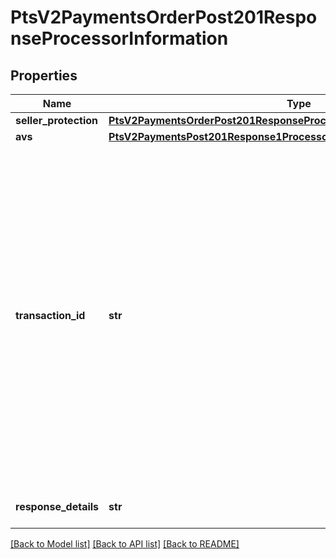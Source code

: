 # PtsV2PaymentsOrderPost201ResponseProcessorInformation

## Properties
Name | Type | Description | Notes
------------ | ------------- | ------------- | -------------
**seller_protection** | [**PtsV2PaymentsOrderPost201ResponseProcessorInformationSellerProtection**](PtsV2PaymentsOrderPost201ResponseProcessorInformationSellerProtection.md) |  | [optional] 
**avs** | [**PtsV2PaymentsPost201Response1ProcessorInformationAvs**](PtsV2PaymentsPost201Response1ProcessorInformationAvs.md) |  | [optional] 
**transaction_id** | **str** | Network transaction identifier (TID). You can use this value to identify a specific transaction when you are discussing the transaction with your processor. Not all processors provide this value.  Returned by the authorization service.  #### PIN debit Transaction identifier generated by the processor.  Returned by PIN debit credit.  #### GPX Processor transaction ID.  #### Cielo For Cielo, this value is the non-sequential unit (NSU) and is supported for all transactions. The value is generated by Cielo or the issuing bank.  #### Comercio Latino For Comercio Latino, this value is the proof of sale or non-sequential unit (NSU) number generated by the acquirers Cielo and Rede, or the issuing bank.  #### CyberSource through VisaNet and GPN For details about this value for CyberSource through VisaNet and GPN, see \&quot;processorInformation.networkTransactionId\&quot; in [REST API Fields](https://developer.cybersource.com/content/dam/docs/cybs/en-us/apifields/reference/all/rest/api-fields.pdf)  #### Moneris This value identifies the transaction on a host system. It contains the following information: - Terminal used to process the transaction - Shift during which the transaction took place - Batch number - Transaction number within the batch You must store this value. If you give the customer a receipt, display this value on the receipt.  **Example** For the value 66012345001069003: - Terminal ID &#x3D; 66012345 - Shift number &#x3D; 001 - Batch number &#x3D; 069 - Transaction number &#x3D; 003  | [optional] 
**response_details** | **str** | This field might contain information about a decline. This field is supported only for **CyberSource through VisaNet**.  | [optional] 

[[Back to Model list]](../README.md#documentation-for-models) [[Back to API list]](../README.md#documentation-for-api-endpoints) [[Back to README]](../README.md)


